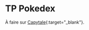 # TP Pokedex

À faire sur [Capytale](https://capytale2.ac-paris.fr/web/c/dec9-6569504){:target="_blank"}.

<!-- Le corrigé [ici](https://capytale2.ac-paris.fr/web/c/3f9f-3622482){:target="_blank"}. -->
